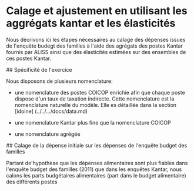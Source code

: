 # Calage et ajustement en utilisant les aggrégats kantar et les élasticités

Nous décrivons ici les étapes nécessaires au calage des dépenses issues de l'enquête budegt des familles
à l'aide des agrégats des postes Kantar fournis par ALISS ainsi que des élasticités estimées sur des ensembles
de ces postes Kantar.


## Spécificité de l'exercice

Nous disposons de plusieurs nomenclature:
 - une nomenclature des postes COICOP enrichie afin que chaque poste dispose d'un taux de taxation indirecte.
Cette nomenclature est la nomenclature naturelle du modèle. Elle es détaillée dans la section [idoine] (../../.../docs/data.md)

 - une nomenclature Kantar plus fine que la nomenclature COICOP

 - une nomenclature agrégée   


## Calage de la dépense initiale sur les dépenses de l'enquête budget des familles

Partant de'hypothèse que les dépenses alimentaires sont plus fiables dans l'enquête budget des familles (2011)
que dans les enquêtes Kantar, nous calons les parts budgétaires alimentaires (part dans le budget alimentaire)
des différents postes        
